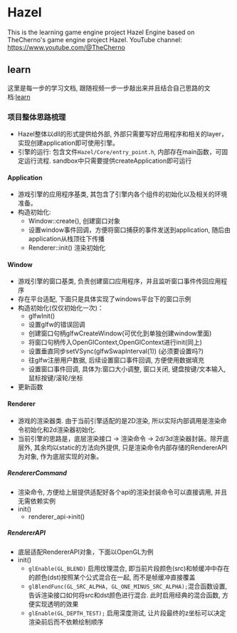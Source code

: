 # Hazel
This is the learning game engine project Hazel Engine based on TheCherno's game engine project Hazel. YouTube channel: https://www.youtube.com/@TheCherno

## learn
这里是每一步的学习文档, 跟随视频一步一步敲出来并且结合自己思路的文档:<a href="./doc/learnMain.md">learn</a>

### 项目整体思路梳理
* Hazel整体以dll的形式提供给外部, 外部只需要写好应用程序和相关的layer，实现创建application即可使用引擎。
* 引擎的运行: 包含文件``Hazel/Core/entry_point.h``, 内部存在main函数，可固定运行流程. sandbox中只需要提供createApplication即可运行

#### Application 
* 游戏引擎的应用程序基类, 其包含了引擎内各个组件的初始化以及相关的环境准备。
* 构造初始化:
   - Window::create(), 创建窗口对象
   - 设置window事件回调，方便将窗口捕获的事件发送到application, 随后由application从栈顶往下传播
   -  Renderer::init() 渲染初始化

#### Window
* 游戏引擎的窗口基类, 负责创建窗口应用程序，并且监听窗口事件传回应用程序
* 存在平台适配, 下面只是具体实现了windows平台下的窗口示例
* 构造初始化(仅仅初始化一次)：
  - glfwInit()
  - 设置glfw的错误回调
  - 创建窗口句柄glfwCreateWindow(可优化到单独创建window里面)
  - 将窗口句柄传入OpenGlContext,OpenGlContext进行init(同上) 
  - 设置垂直同步setVSync(glfwSwapInterval(1)) (必须要设置吗?)
  - 往glfw注册用户数据, 后续设置窗口事件回调, 方便使用数据填充
  - 设置窗口事件回调, 具体为:窗口大小调整, 窗口关闭, 键盘按键/文本输入, 鼠标按键/滚轮/坐标  
* 更新函数

#### Renderer
* 游戏的渲染器类. 由于当前引擎适配的是2D渲染, 所以实际内部调用是渲染命令初始化和2d渲染器初始化.
* 当前引擎的思路是，底层渲染接口 -> 渲染命令 -> 2d/3d渲染器封装。除开底层外, 其余均以static的方法向外提供, 只是渲染命令内部存储的RendererAPI为对象, 作为底层实现的对象。

##### RendererCommand
* 渲染命令, 方便给上层提供适配好各个api的渲染封装命令可以直接调用, 并且无需依赖实例
* init()
  - renderer_api->init()

##### RendererAPI
* 底层适配RendererAPI对象，下面以OpenGL为例
* init()
  * ``glEnable(GL_BLEND)`` 启用纹理混合, 即当前片段颜色(src)和帧缓冲中存在的颜色(dst)按照某个公式混合在一起, 而不是帧缓冲直接覆盖
  * ``glBlendFunc(GL_SRC_ALPHA, GL_ONE_MINUS_SRC_ALPHA);``混合函数设置, 告诉渲染接口如何将src和dst颜色进行混合. 此时启用经典的混合函数, 方便实现透明的效果
  * ``glEnable(GL_DEPTH_TEST);`` 启用深度测试, 让片段最终的z坐标可以决定渲染前后而不依赖绘制顺序